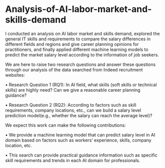 # Analysis-of-AI-labor-market-and-skills-demand

I conducted an analysis on AI labor market and skills demand, explored the general IT skills and requirements to compare the salary differences in different fields and regions and give career planning opinions for practitioners, and finally applied different machine learning models to predict the market salary level according to the information of job seekers.

We are here to raise two research questions and answer these questions through our analysis of the data searched from
Indeed recruitment websites:

• Research Question 1 (RQ1): In AI field, what skills (soft skills or technical skills) are highly need? Can we give a
reasonable career planning guidance?

• Research Question 2 (RQ2): According to factors such as skill requirements, company locations, etc., can we build
a salary level prediction model(e.g., whether the salary can reach the average level)?


We expect this work can make the following contributions:

• We provide a machine learning model that can predict salary level in AI domain based on factors such as workers’
experience, skills, company location, etc.

• This search can provide practical guidance information such as specific skill requirements and trends in each AI
domain for professionals.
